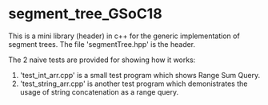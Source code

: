 # segment_tree_GSoC18
This is a mini library (header) in c++ for the generic implementation of segment trees.
The file 'segmentTree.hpp' is the header.

The 2 naive tests are provided for showing how it works:
1. 'test_int_arr.cpp' is a small test program which shows Range Sum Query.
2. 'test_string_arr.cpp' is another test program which demonistrates the usage of string concatenation as a range query. 
